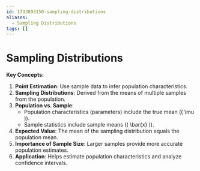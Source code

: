 ```yaml
---
id: 1733893150-sampling-distributions
aliases:
  - Sampling Distributions
tags: []
---
```


# Sampling Distributions

**Key Concepts:**
1. **Point Estimation**: Use sample data to infer population characteristics.
2. **Sampling Distributions**: Derived from the means of multiple samples from the population.
3. **Population vs. Sample**:
   - Population characteristics (parameters) include the true mean (\( \mu \)).
   - Sample statistics include sample means (\( \bar{x} \)).
4. **Expected Value**: The mean of the sampling distribution equals the population mean.
5. **Importance of Sample Size**: Larger samples provide more accurate population estimates.
6. **Application**: Helps estimate population characteristics and analyze confidence intervals.
